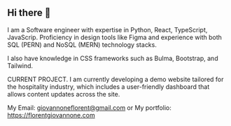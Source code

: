 ## Hi there 👋


I am a Software engineer with expertise in Python, React, TypeScript, JavaScrip. Proficiency in design tools like Figma and experience with both SQL (PERN) and NoSQL (MERN) technology stacks.

I also have knowledge in CSS frameworks such as Bulma, Bootstrap, and Tailwind.

CURRENT PROJECT.
I am currently developing a demo website tailored for the hospitality industry, which includes a user-friendly dashboard that allows content updates across the site.


My Email: giovannoneflorent@gmail.com
or My portfolio: https://florentgiovannone.com
<!--
**florentgiovannone/florentgiovannone** is a ✨ _special_ ✨ repository because its `README.md` (this file) appears on your GitHub profile.

Here are some ideas to get you started:

- 🔭 I’m currently working on ...
- 🌱 I’m currently learning ...
- 👯 I’m looking to collaborate on ...
- 🤔 I’m looking for help with ...
- 💬 Ask me about ...
- 📫 How to reach me: ...
- 😄 Pronouns: ...
- ⚡ Fun fact: ...
-->
